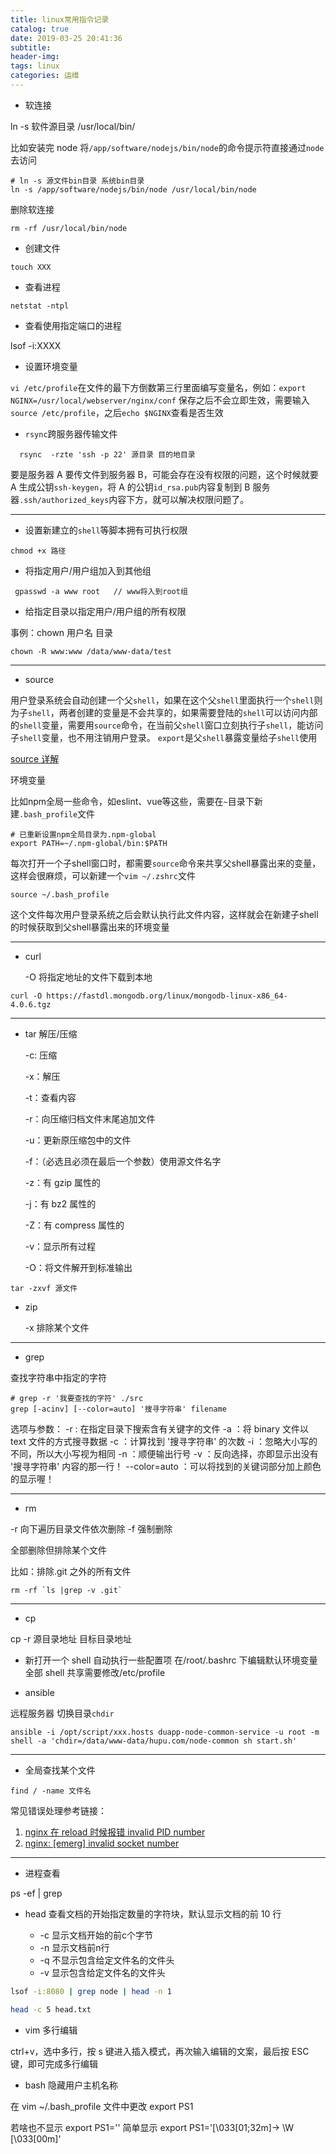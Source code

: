 ```yaml
---
title: linux常用指令记录
catalog: true
date: 2019-03-25 20:41:36
subtitle:
header-img:
tags: linux
categories: 运维
---
```


- 软连接

ln -s 软件源目录 /usr/local/bin/

比如安装完 node 将`/app/software/nodejs/bin/node`的命令提示符直接通过`node`去访问

```shell
# ln -s 源文件bin目录 系统bin目录
ln -s /app/software/nodejs/bin/node /usr/local/bin/node
```

删除软连接

```shell
rm -rf /usr/local/bin/node
```

- 创建文件

```shell
touch XXX
```

- 查看进程

```shell
netstat -ntpl
```

- 查看使用指定端口的进程

lsof -i:XXXX

- 设置环境变量

`vi /etc/profile`在文件的最下方倒数第三行里面编写变量名，例如：`export NGINX=/usr/local/webserver/nginx/conf` 保存之后不会立即生效，需要输入`source /etc/profile`，之后`echo $NGINX`查看是否生效

- `rsync`跨服务器传输文件

```shell
  rsync  -rzte 'ssh -p 22' 源目录 目的地目录
```

要是服务器 A 要传文件到服务器 B，可能会存在没有权限的问题，这个时候就要 A 生成公钥`ssh-keygen`，将 A 的公钥`id_rsa.pub`内容复制到 B 服务器`.ssh/authorized_keys`内容下方，就可以解决权限问题了。

---

- 设置新建立的`shell`等脚本拥有可执行权限

```shell
chmod +x 路径
```

- 将指定用户/用户组加入到其他组

```shell
 gpasswd -a www root   // www将入到root组
```

- 给指定目录以指定用户/用户组的所有权限

事例：chown 用户名 目录

```shell
chown -R www:www /data/www-data/test
```

---

- source

用户登录系统会自动创建一个父`shell`，如果在这个父`shell`里面执行一个`shell`则为子`shell`，两者创建的变量是不会共享的，如果需要登陆的`shell`可以访问内部的`shell`变量，需要用`source`命令，在当前父`shell`窗口立刻执行子`shell`，能访问子`shell`变量，也不用注销用户登录。
`export`是父`shell`暴露变量给子`shell`使用

[source 详解](https://www.cnblogs.com/ThatsMyTiger/p/6865817.html)

环境变量

比如npm全局一些命令，如eslint、vue等这些，需要在`~`目录下新建`.bash_profile`文件

```shell
# 已重新设置npm全局目录为.npm-global
export PATH=~/.npm-global/bin:$PATH 
```

每次打开一个子shell窗口时，都需要`source`命令来共享父shell暴露出来的变量，这样会很麻烦，可以新建一个`vim ~/.zshrc`文件

```shell
source ~/.bash_profile
```

这个文件每次用户登录系统之后会默认执行此文件内容，这样就会在新建子shell的时候获取到父shell暴露出来的环境变量

---

- curl

  -O 将指定地址的文件下载到本地

```shell
curl -O https://fastdl.mongodb.org/linux/mongodb-linux-x86_64-4.0.6.tgz
```

---

- tar 解压/压缩

  -c: 压缩

  -x：解压

  -t：查看内容

  -r：向压缩归档文件末尾追加文件

  -u：更新原压缩包中的文件

  -f：（必选且必须在最后一个参数）使用源文件名字

  -z：有 gzip 属性的

  -j：有 bz2 属性的

  -Z：有 compress 属性的

  -v：显示所有过程

  -O：将文件解开到标准输出

```shell
tar -zxvf 源文件
```

- zip

  -x 排除某个文件

---

- grep

查找字符串中指定的字符

```shell
# grep -r '我要查找的字符' ./src
grep [-acinv] [--color=auto] '搜寻字符串' filename
```

选项与参数：
-r : 在指定目录下搜索含有关键字的文件
-a ：将 binary 文件以 text 文件的方式搜寻数据
-c ：计算找到 '搜寻字符串' 的次数
-i ：忽略大小写的不同，所以大小写视为相同
-n ：顺便输出行号
-v ：反向选择，亦即显示出没有 '搜寻字符串' 内容的那一行！
--color=auto ：可以将找到的关键词部分加上颜色的显示喔！

---

- rm

-r 向下遍历目录文件依次删除
-f 强制删除

全部删除但排除某个文件

比如：排除.git 之外的所有文件

```shell
rm -rf `ls |grep -v .git`
```

---

- cp

cp -r 源目录地址 目标目录地址

- 新打开一个 shell 自动执行一些配置项 在/root/.bashrc 下编辑默认环境变量 全部 shell 共享需要修改/etc/profile

- ansible

远程服务器 切换目录`chdir`

```shell
ansible -i /opt/script/xxx.hosts duapp-node-common-service -u root -m shell -a 'chdir=/data/www-data/hupu.com/node-common sh start.sh'
```

---

- 全局查找某个文件

```shell
find / -name 文件名
```

常见错误处理参考链接：

1. [nginx 在 reload 时候报错 invalid PID number](https://www.cnblogs.com/tielemao/p/6163419.html)
2. [nginx: [emerg] invalid socket number ](https://blog.csdn.net/bikeorcl/article/details/78850265)

---

- 进程查看

ps -ef | grep

- head 查看文档的开始指定数量的字符块，默认显示文档的前 10 行

  - -c 显示文档开始的前c个字节
  - -n 显示文档前n行
  - -q 不显示包含给定文件名的文件头
  - -v 显示包含给定文件名的文件头

```bash
lsof -i:8080 | grep node | head -n 1

head -c 5 head.txt
```

- vim 多行编辑

ctrl+v，选中多行，按 s 键进入插入模式，再次输入编辑的文案，最后按 ESC 键，即可完成多行编辑

- bash 隐藏用户主机名称

在 vim ~/.bash_profile 文件中更改 export PS1

若啥也不显示 export PS1=''
简单显示 export PS1='\[\033[01;32m\]→ \W \[\033[00m\]'
